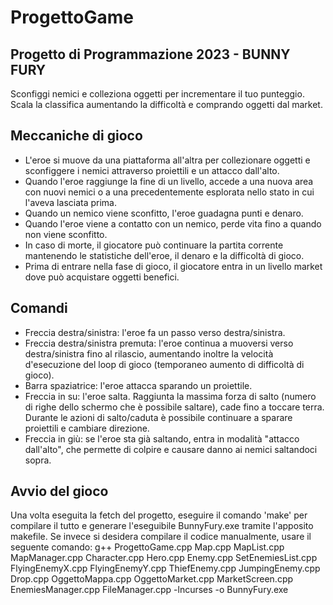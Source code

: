 # ProgettoGame
## Progetto di Programmazione 2023 - BUNNY FURY
Sconfiggi nemici e colleziona oggetti per incrementare il tuo punteggio. Scala la classifica aumentando la difficoltà e comprando oggetti dal market.

## Meccaniche di gioco
- L'eroe si muove da una piattaforma all'altra per collezionare oggetti e sconfiggere i nemici attraverso proiettili e un attacco dall'alto.
- Quando l'eroe raggiunge la fine di un livello, accede a una nuova area con nuovi nemici o a una precedentemente esplorata nello stato in cui l'aveva lasciata prima.
- Quando un nemico viene sconfitto, l'eroe guadagna punti e denaro.
- Quando l'eroe viene a contatto con un nemico, perde vita fino a quando non viene sconfitto.
- In caso di morte, il giocatore può continuare la partita corrente mantenendo le statistiche dell'eroe, il denaro e la difficoltà di gioco.
- Prima di entrare nella fase di gioco, il giocatore entra in un livello market dove può acquistare oggetti benefici.

## Comandi
- Freccia destra/sinistra: l'eroe fa un passo verso destra/sinistra.
- Freccia destra/sinistra premuta: l'eroe continua a muoversi verso destra/sinistra fino al rilascio, aumentando inoltre la velocità d'esecuzione del loop di gioco (temporaneo aumento di difficoltà di gioco).
- Barra spaziatrice: l'eroe attacca sparando un proiettile.
- Freccia in su: l'eroe salta. Raggiunta la massima forza di salto (numero di righe dello schermo che è possibile saltare), cade fino a toccare terra. Durante le azioni di salto/caduta è possibile continuare a sparare proiettili e cambiare direzione.
- Freccia in giù: se l'eroe sta già saltando, entra in modalità "attacco dall'alto", che permette di colpire e causare danno ai nemici saltandoci sopra.

## Avvio del gioco
Una volta eseguita la fetch del progetto, eseguire il comando 'make' per compilare il tutto e generare l'eseguibile BunnyFury.exe tramite l'apposito makefile.
Se invece si desidera compilare il codice manualmente, usare il seguente comando:
g++ ProgettoGame.cpp Map.cpp MapList.cpp MapManager.cpp Character.cpp Hero.cpp Enemy.cpp SetEnemiesList.cpp FlyingEnemyX.cpp FlyingEnemyY.cpp ThiefEnemy.cpp JumpingEnemy.cpp Drop.cpp OggettoMappa.cpp OggettoMarket.cpp MarketScreen.cpp EnemiesManager.cpp FileManager.cpp -lncurses -o BunnyFury.exe